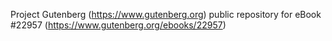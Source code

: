 Project Gutenberg (https://www.gutenberg.org) public repository for eBook #22957 (https://www.gutenberg.org/ebooks/22957)
